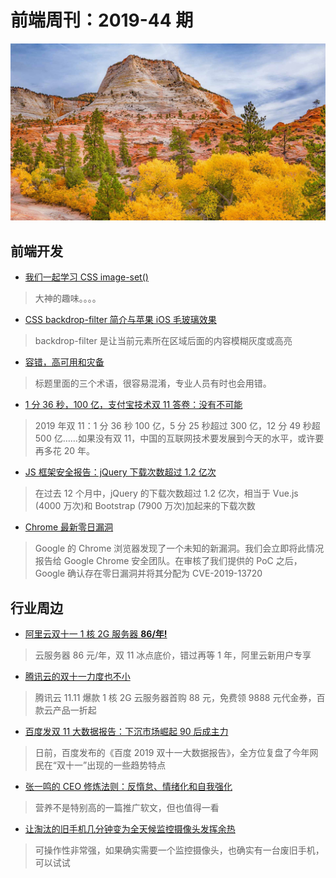 # 前端周刊：2019-44 期

[![](/img/bing/20191119.png?imageView2/2/w/960)](https://cn.bing.com/search?q=锡安国家公园)

## 前端开发

- [我们一起学习 CSS image-set()](https://www.zhangxinxu.com/wordpress/2019/11/css-image-set/)

> 大神的趣味。。。。

- [CSS backdrop-filter 简介与苹果 iOS 毛玻璃效果](https://www.zhangxinxu.com/wordpress/2019/11/css-backdrop-filter/)

> backdrop-filter 是让当前元素所在区域后面的内容模糊灰度或高亮

- [容错，高可用和灾备](http://www.ruanyifeng.com/blog/2019/11/fault-tolerance.html)

> 标题里面的三个术语，很容易混淆，专业人员有时也会用错。

- [1 分 36 秒，100 亿，支付宝技术双 11 答卷：没有不可能](https://mp.weixin.qq.com/s?__biz=MzIzOTU0NTQ0MA==&mid=2247492231&idx=1&sn=6d999eb2a1f0bf740024b353ac998d8b)

> 2019 年双 11：1 分 36 秒 100 亿，5 分 25 秒超过 300 亿，12 分 49 秒超 500 亿……如果没有双 11，中国的互联网技术要发展到今天的水平，或许要再多花 20 年。

- [JS 框架安全报告：jQuery 下载次数超过 1.2 亿次](https://mp.weixin.qq.com/s?__biz=MzAxODE2MjM1MA==&mid=2651557402&idx=2&sn=069202b84a318e1622b5e55b9722aac7)

> 在过去 12 个月中，jQuery 的下载次数超过 1.2 亿次，相当于 Vue.js (4000 万次)和 Bootstrap (7900 万次)加起来的下载次数

- [Chrome 最新零日漏洞](https://madneal.com/post/chrome%E6%9C%80%E6%96%B0%E5%9C%A8%E9%87%8E%E9%9B%B6%E6%97%A5%E6%BC%8F%E6%B4%9E/)

> Google 的 Chrome 浏览器发现了一个未知的新漏洞。我们会立即将此情况报告给 Google Chrome 安全团队。在审核了我们提供的 PoC 之后，Google 确认存在零日漏洞并将其分配为 CVE-2019-13720

## 行业周边

- [阿里云双十一 1 核 2G 服务器 **86/年!**](https://www.aliyun.com/1111/2019/group-buying-share?ptCode=9D298960E551E698B37AE7BB83BCB271647C88CF896EF535&userCode=y31qmczl&share_source=copy_link)

> 云服务器 86 元/年，双 11 冰点底价，错过再等 1 年，阿里云新用户专享

- [腾讯云的双十一力度也不小](https://cloud.tencent.com/act/cps/redirect?redirect=1050&cps_key=55b0d6026f97f5980bceec15fcefa0af&from=console)

> 腾讯云 11.11 爆款 1 核 2G 云服务器首购 88 元，免费领 9888 元代金券，百款云产品一折起

- [百度发双 11 大数据报告：下沉市场崛起 90 后成主力](https://www.cnbeta.com/articles/tech/910313.htm)

> 日前，百度发布的《百度 2019 双十一大数据报告》，全方位复盘了今年网民在“双十一”出现的一些趋势特点

- [张一鸣的 CEO 修炼法则：反惰怠、情绪化和自我强化](https://mp.weixin.qq.com/s/UuIO-GaL7fb8FMDK_jnmGA)

> 营养不是特别高的一篇推广软文，但也值得一看

- [让淘汰的旧手机几分钟变为全天候监控摄像头发挥余热](https://liudanking.com/beautiful-life/reused-anrdroid-for-web-remote-camera/)

> 可操作性非常强，如果确实需要一个监控摄像头，也确实有一台废旧手机，可以试试
